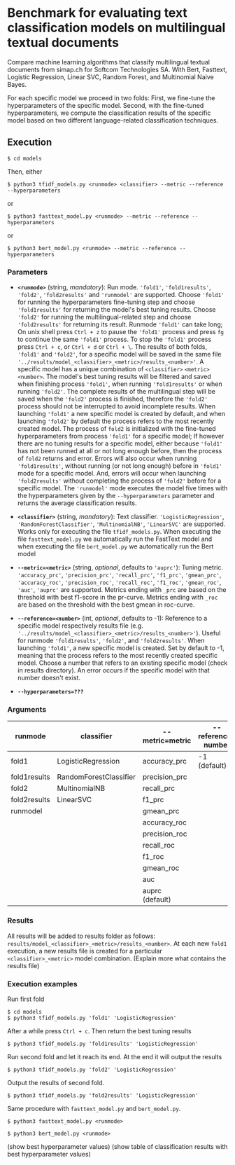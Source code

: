 # Benchmark for evaluating text classification models on multilingual textual documents
Compare machine learning algorithms that classify multilingual textual documents from simap.ch for Softcom Technologies SA.
With Bert, Fasttext, Logistic Regression, Linear SVC, Random Forest, and Multinomial Naive Bayes.

For each specific model we proceed in two folds: First, we fine-tune the hyperparameters of the specific model. Second, with the fine-tuned hyperparameters, we compute the classification results of the specific model based on two different language-related classification techniques. 

## Execution
```
$ cd models
```

Then, either

```
$ python3 tfidf_models.py <runmode> <classifier> --metric --reference --hyperparameters
```
or

```
$ python3 fasttext_model.py <runmode> --metric --reference --hyperparameters
```
or
```
$ python3 bert_model.py <runmode> --metric --reference --hyperparameters
```

### Parameters
* **`<runmode>`** (string, *mandatory*): Run mode. `'fold1'`, `'fold1results'`, `'fold2'`, `'fold2results'` and `'runmodel'` are supported. Choose `'fold1'` for running the hyperparameters fine-tuning step and choose `'fold1results'` for returning the model's best tuning results. Choose `'fold2'` for running the multilingual-related step and choose `'fold2results'` for returning its result. Runmode `'fold1'` can take long; On unix shell press `Ctrl + z` to pause the `'fold1'` process and press `fg` to continue the same `'fold1'` process. To stop the `'fold1'` process press `Ctrl + c`, or `Ctrl + d` or `Ctrl + \`. The results of both folds, `'fold1'` and  `'fold2'`, for a specific model will be saved in the same file `'../results/model_<classifier>_<metric>/results_<number>'`. A specific model has a unique combination of `<classifier>` `<metric>` `<number>`. The model's best tuning results will be filtered and saved when finishing process `'fold1'`, when running `'fold1results'` or when running `'fold2'`. The complete results of the multilingual step will be saved  when the `'fold2'` process is finished, therefore the `'fold2'` process should not be interrupted to avoid incomplete results. When launching `'fold1'` a new specific model is created by default, and when launching `'fold2'` by default the process refers to the most recently created model. The process of `fold2` is initialized with the fine-tuned hyperparameters from process `'fold1'` for a specific model; If however there are no tuning results for a specific model, either because `'fold1'` has not been runned at all or not long enough before, then the process of `fold2` returns and error. Errors will also occur when running `'fold1results'`, without running (or not long enough) before in `'fold1'` mode for a specific model. And, errors will occur when launching `'fold2results'` without completing the process of `'fold2'` before for a specific model. The `'runmodel'` mode executes the model five times with the hyperparameters given by the `--hyperparameters` parameter and returns the average classification results.

* **`<classifier>`** (string, *mandatory*): Text classifier. `'LogisticRegression'`, `'RandomForestClassifier'`, `'MultinomialNB'`, `'LinearSVC'` are supported. Works only for executing the file `tfidf_models.py`. When executing the file `fasttext_model.py` we automatically run the FastText model and when executing the file `bert_model.py` we automatically run the Bert model

* **`--metric=<metric>`** (string, *optional*, defaults to `'auprc'`): Tuning metric. `'accuracy_prc'`, `'precision_prc'`, `'recall_prc'`, `'f1_prc'`, `'gmean_prc'`, `'accuracy_roc'`, `'precision_roc'`, `'recall_roc'`, `'f1_roc'`, `'gmean_roc'`, `'auc'`, `'auprc'` are supported. Metrics ending with `_prc` are based on the threshold with best f1-score in the pr-curve. Metrics ending with `_roc` are based on the threshold with the best gmean in roc-curve. 

* **`--reference=<number>`** (int, *optional*, defaults to -1): Reference to a specific model respectively results file (e.g. `'../results/model_<classifier>_<metric>/results_<number>'`). Useful for runmode `'fold1results'`, `'fold2'`, and `'fold2results'`. When launching `'fold1'`, a new specific model is created.  Set by default to -1, meaning that the process refers to the most recently created specific model. Choose a number that refers to an existing specific model (check in results directory). An error occurs if the specific model with that number doesn't exist.

* **`--hyperparameters=???`**


### Arguments


| runmode     | classifier             | --metric=metric  | --reference= number | --hyperparameters=      | 
| ----------  | ---------------------- |----------------- | ------------------- |-----------------------  |
| fold1       | LogisticRegression     | accuracy_prc     | -1 (default)        |                         |
| fold1results| RandomForestClassifier | precision_prc    |                     |                         |
| fold2       | MultinomialNB          | recall_prc       |                     |                         |
| fold2results| LinearSVC              | f1_prc           |                     |                         |
| runmodel    |                        | gmean_prc        |                     |                         |
|             |                        | accuracy_roc     |                     |                         |
|             |                        | precision_roc    |                     |                         |
|             |                        | recall_roc       |                     |                         |
|             |                        | f1_roc           |                     |                         |
|             |                        | gmean_roc        |                     |                         |
|             |                        | auc              |                     |                         |
|             |                        | auprc (default)  |                     |                         |

### Results

All results will be added to results folder as follows: `results/model_<classifier>_<metric>/results_<number>`.
At each new `fold1` execution, a new results file is created for a particular `<classifier>_<metric>` model combination.
(Explain more what contains the results file)


### Execution examples

Run first fold

```
$ cd models
$ python3 tfidf_models.py 'fold1' 'LogisticRegression'
```
After a while press  `Ctrl + c`.
Then return the best tuning results

```
$ python3 tfidf_models.py 'fold1results' 'LogisticRegression'
```
Run second fold and let it reach its end. At the end it will output the results

```
$ python3 tfidf_models.py 'fold2' 'LogisticRegression'
```

Output the results of second fold.
```
$ python3 tfidf_models.py 'fold2results' 'LogisticRegression'
```

Same procedure with `fasttext_model.py` and `bert_model.py`.

```
$ python3 fasttext_model.py <runmode> 
```
```
$ python3 bert_model.py <runmode> 
```

(show best hyperparameter values)
(show table of classification results with best hyperparameter values)







